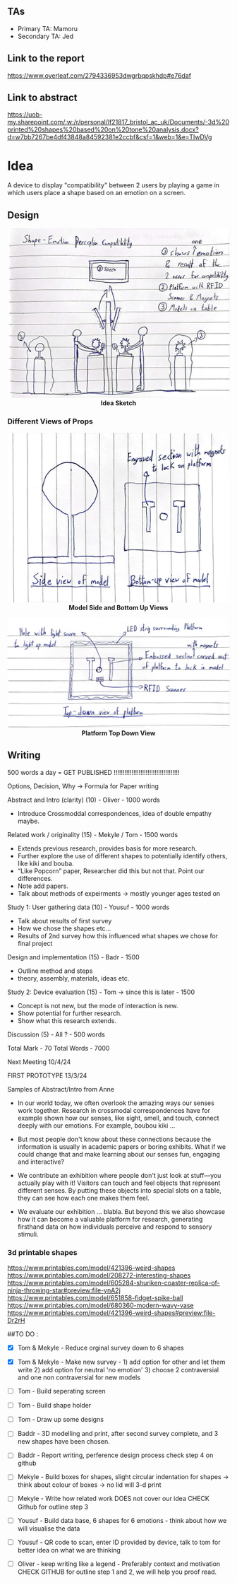 ## TAs ##
- Primary TA: Mamoru
- Secondary TA: Jed

## Link to the report
https://www.overleaf.com/2794336953dwgrbqpskhdp#e76daf

## Link to abstract
https://uob-my.sharepoint.com/:w:/r/personal/lf21817_bristol_ac_uk/Documents/-3d%20printed%20shapes%20based%20on%20tone%20analysis.docx?d=w7bb7267be4df43848a84592381e2ccbf&csf=1&web=1&e=TIwDVg


# Idea
A device to display "compatibility" between 2 users by playing a game in which users place a shape based on an emotion on a screen.

## Design
<p align="center">
  <img src="https://github.com/UoB-Interactive-Devices/ID24-TeamD/blob/main/Sketches/Idea.jpeg" />
   <b>Idea Sketch</b>
</p>

### Different Views of Props
<p align="center">
  <img src="https://github.com/UoB-Interactive-Devices/ID24-TeamD/blob/main/Sketches/Model%20Views.jpeg" />
   <b>Model Side and Bottom Up Views</b>
</p>

<p align="center">
  <img src="https://github.com/UoB-Interactive-Devices/ID24-TeamD/blob/main/Sketches/Platform%20View.jpeg" />
   <b>Platform Top Down View</b>
</p>

## Writing

500 words a day = GET PUBLISHED !!!!!!!!!!!!!!!!!!!!!!!!!!!!!!!!!!!!!

Options, Decision, Why -> Formula for Paper writing 

Abstract and Intro (clarity) (10) - Oliver - 1000 words
-	Introduce Crossmoddal correspondences, idea of double empathy maybe.

Related work / originality (15) - Mekyle / Tom - 1500 words
-	Extends previous research, provides basis for more research.
-	Further explore the use of different shapes to potentially identify others, like kiki and bouba.
-	“Like Popcorn” paper, Researcher did this but not that. Point our differences.
-	Note add papers.
-	Talk about methods of expeirments -> mostly younger ages tested on

Study 1: User gathering data (10) - Yousuf - 1000 words
- Talk about results of first survey
- How we chose the shapes etc...
- Results of 2nd survey how this influenced what shapes we chose for final project

Design and implementation (15) - Badr - 1500
-	Outline method and steps
- theory, assembly, materials, ideas etc.

Study 2: Device evaluation (15) - Tom -> since this is later - 1500
-	Concept is not new, but the mode of interaction is new.
-	Show potential for further research.
-	Show what this research extends. 

Discussion (5) - All ? - 500 words


Total Mark - 70
Total Words - 7000


Next Meeting 10/4/24










FIRST PROTOTYPE 13/3/24


Samples of Abstract/Intro from Anne

- In our world today, we often overlook the amazing ways our senses work together. Research in crossmodal correspondences have for example shown how our senses, like sight, smell, and touch, connect deeply with our emotions. For example, boubou kiki ...
 
- But most people don't know about these connections because the information is usually in academic papers or boring exhibits. What if we could change that and make learning about our senses fun, engaging and interactive?
 
- We contribute an exhibition where people don't just look at stuff—you actually play with it! Visitors can touch and feel objects that represent different senses. By putting these objects into special slots on a table, they can see how each one makes them feel.
 
- We evaluate our exhibition ... blabla. But beyond this we also showcase how it can become a valuable platform for research, generating firsthand data on how individuals perceive and respond to sensory stimuli.
### 3d printable shapes 

https://www.printables.com/model/421396-weird-shapes
https://www.printables.com/model/208272-interesting-shapes
https://www.printables.com/model/605284-shuriken-coaster-replica-of-ninja-throwing-star#preview:file-ynA2j
https://www.printables.com/model/651858-fidget-spike-ball
https://www.printables.com/model/680360-modern-wavy-vase
https://www.printables.com/model/421396-weird-shapes#preview:file-Dr2rH


##TO DO :
- [X] Tom & Mekyle  - Reduce orginal survey down to 6 shapes
- [X] Tom & Mekyle - Make new survey - 1) add option for other and let them write 2) add option for neutral 'no emotion' 3) choose 2 contraversial and one non contraversial for new models
- [ ] Tom - Build seperating screen
- [ ] Tom - Build shape holder
- [ ] Tom - Draw up some designs
      
- [ ] Baddr - 3D modelling and print, after second survey complete, and 3 new shapes have been chosen.
- [ ] Baddr - Report writing, perference design process check step 4 on github

- [ ] Mekyle - Build boxes for shapes, slight circular indentation for shapes -> think about colour of boxes -> no lid will 3-d print
- [ ] Mekyle - Write how related work DOES not cover our idea CHECK Github for outline step 3 


- [ ] Yousuf - Build data base, 6 shapes for 6 emotions - think about how we will visualise the data
- [ ] Yousuf - QR code to scan, enter ID provided by device, talk to tom for better idea on what we are thinking
  
- [ ] Oliver - keep writing like a legend - Preferably context and motivation CHECK GITHUB for outline step 1 and 2, we will help you proof read.


